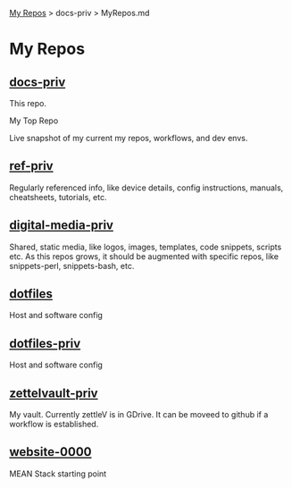[My Repos](https://github.com/annebrown/?tab=repositories) > docs-priv > MyRepos.md
# My Repos

## [docs-priv](https://github.com/annebrown/docs-priv/)
This repo.  

My Top Repo

Live snapshot of my current my repos, workflows, and dev envs.

## [ref-priv](https://github.com/annebrown/ref-priv/)
 Regularly referenced info, like device details, config instructions, manuals, cheatsheets, tutorials, etc.

## [digital-media-priv](https://github.com/annebrown/digital-media-priv/)
Shared, static media, like logos, images, templates, code snippets, scripts etc.  As this repos grows, it should be augmented with specific repos, like snippets-perl, snippets-bash, etc.

## [dotfiles](https://github.com/annebrown/dotfiles/)
Host and software config

## [dotfiles-priv](https://github.com/annebrown/dotfiles-priv/)

Host and software config

## [zettelvault-priv](https://github.com/annebrown/zettelvault-priv/)

My vault. Currently zettleV is in GDrive.  It can be moveed to github if a workflow is established.

## [website-0000](https://github.com/annebrown/website0000/)

MEAN Stack starting point
